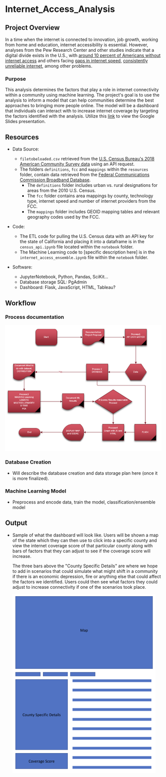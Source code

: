 # Internet_Access_Analysis

## Project Overview

In a time when the internet is connected to innovation, job growth, working from home and education, internet accessibility is essential. 
However, analyses from the Pew Research Center and other studies indicate that a digital divide exists in the U.S., with [around 10 percent of Americans without internet access](https://www.pewresearch.org/fact-tank/2019/04/22/some-americans-dont-use-the-internet-who-are-they/) and others facing [gaps in internet speed](https://www.pcmag.com/news/these-us-rural-areas-have-the-highest-and-lowest-internet-speeds), [consistently unreliable internet](https://thenevadaindependent.com/article/in-rural-nevada-bridging-the-education-digital-divide-largely-means-improving-internet-access), among other problems.

### Purpose

This analysis determines the factors that play a role in internet connectivity within a community using machine learning.
The project's goal is to use the analysis to inform a model that can help communities determine the best approaches to bringing more people online.
The model will be a dashboard that individuals can interact with to increase internet coverage by targeting the factors identified with the analysis.
Utilize this [link](https://docs.google.com/presentation/d/1gCSftL6c0bIMByRA-rVEHvnzC5L0ShjduuX5g1dd13U/edit#slide=id.gaa2f89fcd0_0_82) to view the Google Slides presentation.

## Resources
- Data Source:
  - `filetobeloaded.csv` retrieved from the [U.S. Census Bureau's 2018 American Community Survey data](https://api.census.gov/data/2018/acs/acs5/profile/examples.html) using an API request.
  - The folders `definitions`, `fcc` and `mappings` within the `resources` folder, contain data retrieved from the [Federal Communications Commission Broadband Database](https://broadbandmap.fcc.gov/#/).
    - The `definitions` folder includes urban vs. rural designations for areas from the 2010 U.S. Census.
    - The `fcc` folder contains area mappings by county, technology type, internet speed and number of internet providers from the FCC.
    - The `mappings` folder includes GEOID mapping tables and relevant geography codes used by the FCC.
- Code: 
  - The ETL code for pulling the U.S. Census data with an API key for the state of California and placing it into a dataframe is in the `census_api.ipynb` file located within the `notebook` folder.
  - The Machine Learning code to [specific description here] is in the `internet_access_ensemble.ipynb` file within the `notebook` folder.
  
- Software:
  - JupyterNotebook, Python, Pandas, SciKit...
  - Database storage SQL: PgAdmin
  - Dashboard: Flask, JavaScript, HTML, Tableau?
## Workflow
### Process documentation


  ![process documentation plan](Static/Images/Final_Project_Process.png)

### Database Creation
- Will describe the database creation and data storage plan here (once it is more finalized).

### Machine Learning Model
- Preprocess and encode data, train the model, classification/ensemble model
## Output
- Sample of what the dashboard will look like.
  Users will be shown a map of the state which they can then use to click into a specific county and view the internet coverage score of that particular county along with bars of factors that they can adjust to see if the coverage score will increase.

  The three bars above the "County Specific Details" are where we hope to add in scenarios that could simulate what might shift in a community if there is an economic depression, fire or anything else that could affect the factors we identified.
    Users could then see what factors they could adjust to increase connectivity if one of the scenarios took place.
  
  ![Dashboard Sample](Static/Images/dashboard_sample.PNG)
